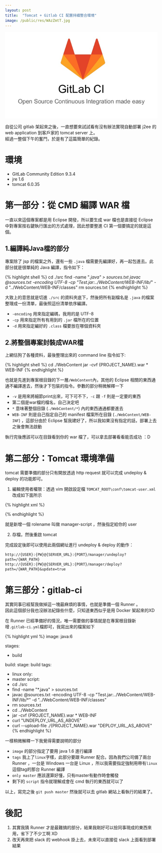 ```yaml
---
layout: post
title:  "Tomcat + Gitlab CI 配置持續整合環境"
image: /public/res/WAzZmtT.jpg
---
```


![](/public/res/WAzZmtT.jpg)

自從公司 gitlab 架起來之後，一直想要來試試看有沒有辦法實現自動部署 j2ee 的 web application 到客戶家的 tomcat server 上。  
經過一整個下午的奮鬥，於是有了這篇簡單的紀錄。

# 環境 #

- GitLab Community Edition 9.3.4
- jre 1.6
- tomcat 6.0.35

# 第一部分：從 CMD 編譯 WAR 檔

一直以來這個專案都是用 Eclipse 開發，所以要生成 war 檔也是直接從 Eclipse 中對專案按右鍵執行匯出的方式處理，因此想要整進 CI 第一個要搞定的就是這個。  

## 1.編譯純Java檔的部分 ##

專案除了 jsp 的檔案之外，還有一些 `.java` 檔需要先編譯好，再一起包進去。此部分就是很單純的 Java 編譯，指令如下：

{% highlight shell %}
cd ./src
find -name "*.java" > sources.txt
javac @sources.txt  -encoding UTF-8 -cp "Test.jar:../WebContent/WEB-INF/lib/*" -d "../WebContent/WEB-INF/classes"
rm sources.txt
{% endhighlight %}

大致上的意思就是切進 `./src` 的資料夾底下，然後把所有副檔名是 `.java` 的檔案整理成一份清單，最後照這份清單依序編譯。  

- `-encoding` 用來指定編碼，我用的是 UTF-8
- `-cp` 用來指定所有有用到的 `.jar` 檔所在的位置
- `-d` 用來指定編好的 `.class` 檔要放在哪個資料夾

## 2.將整個專案封裝成WAR檔 ##

上網估狗了各種資料，最後整理出來的 command line 指令如下:

{% highlight shell %}
cd ./WebContent
jar -cvf {PROJECT_NAME}.war * WEB-INF
{% endhighlight %}

也就是先進到專案根目錄的下一層`/WebContent`內，其他的 Eclipse 相關的東西通通不編譯進去，然後才下包裝的指令。參數的部分稍微解釋一下
	
 - `-v` 是用來將細節print出來，可下可不下，`-c` 跟 `-f` 則是一定要的東西
 - 第二個是war檔的檔名，自己決定吧
 - `*` 意味著整個目錄 (`./WebContent/*`) 內的東西通通都要進去
 - `WEB-INF` 則是自己指定自己的 manifest 檔案所在目錄 (`./WebContent/WEB-INF`) ，這部分由於 Eclipse 幫我建好了，所以我如果沒有指定的話，部署上去之後會無法啟動  

執行完後應該可以在目錄看到你的 war 檔了，可以拿去部署看看能否成功 ：D

# 第二部分：Tomcat 環境準備 #

tomcat 需要準備的部分只有開放透過 http request 就可以完成 undeploy & deploy 的功能即可。

1. 編輯使用者權限：透過 vim 開啟設定檔 `TOMCAT_ROOT\conf\tomcat-user.xml` 改成如下面所示

{% highlight xml %}
<?xml version='1.0' encoding='utf-8'?>
<tomcat-users>
  <role rolename="manager"/>
  <role rolename="manager-gui"/>
  <role rolename="manager-script"/>
  <user username="USER_NAME" password="USER_PW" roles="manager-gui,manager-script"/>
</tomcat-users>
{% endhighlight %}

就是新增一個 rolename 叫做 manager-script ，然後指定給你的 user

2. 存檔，然後重啟 tomcat

完成設定後即可以使用此兩個網址進行 undeploy & deploy 的動作：
	
	http://{USER}:{PW}@{SERVER_URL}:{PORT}/manager/undeploy?path=/{WAR_PATH}
	http://{USER}:{PW}@{SERVER_URL}:{PORT}/manager/deploy?path=/{WAR_PATH}&update=true

# 第三部分：gitlab-ci

其實同事已經幫我做掉這一塊最麻煩的事情，也就是準備一個 Runner 。  
因此這個部分我也沒辦法紀錄些什麼，只知道東西似乎是用 Docker 架起來的XD 

在 Runner 已經準備好的情況，唯一需要做的事情就是在專案根目錄新增`.gitlab-ci.yml`檔即可，我寫出來的檔案如下

{% highlight yml %}
image: java:6

stages:
  - build
 
build:
 stage: build
 tags: 
   - linux
 only:
   - master
 script:
   - cd ./src
   - find -name "*.java" > sources.txt
   - javac @sources.txt  -encoding UTF-8 -cp "Test.jar:../WebContent/WEB-INF/lib/*" -d "../WebContent/WEB-INF/classes"
   - rm sources.txt
   - cd ../WebContent
   - jar -cvf {PROJECT_NAME}.war * WEB-INF
   - curl "UNDEPLOY_URL_AS_ABOVE"
   - curl --upload-file ./{PROJECT_NAME}.war "DEPLOY_URL_AS_ABOVE"
{% endhighlight %}

一樣稍微解釋一下我覺得需要說明的部分

 - `image` 的部分指定了要用 java 1.6 進行編譯
 -  `tags` 我上了`linux`字樣，此部分要跟 Runner 配合。因為我們公司備了兩台 Runner ，一台是 Windows 一台是 Linux ，所以我需要指定強制用帶有`linux`這個tag的那台 Runner 編譯
 -  `only master` 應該還算好懂，只有master有動作時會觸發
 -  剩下的 `script` 指令就理解成會在 cmd 執行的東西就可以了

以上，寫完之後 `git push master` 然後就可以去 gitlab 網站上看執行的結果了。


# 後記

1. 其實我猜 Runner 才是最難搞的部分，結果我剛好可以撿同事現成的東西來用，省下了不少工啊 XD
2. 改天再來把 slack 的 webhook 掛上去，未來可以直接從 slack 上面看到部署結果 